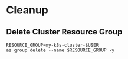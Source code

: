 # Cleanup

## Delete Cluster Resource Group

```shell
RESOURCE_GROUP=my-k8s-cluster-$USER
az group delete --name $RESOURCE_GROUP -y
```
